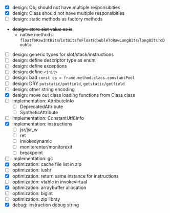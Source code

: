 - [x] design: Obj should not have multiple responsibities
- [x] design: Class should not have multiple responsibities
- [ ] design: static methods as factory methods
- ~~design: store slot value as is~~
  - native methods: `floatToRawIntBits`/`intBitsToFloat`/`doubleToRawLongBits`/`longBitsToDouble`
- [ ] design: generic types for slot/stack/instructions
- [ ] design: define descriptor type as enum
- [ ] design: define exceptions
- [ ] design: define `<init>`
- [ ] design: bad `const cp = frame.method.class.constantPool`
- [ ] design: DRY `putstatic/putfield`, `getstatic/getfield`
- [ ] design: other string encoding
- [x] design: move out class loading functions from Class class
- [ ] implementation: AttributeInfo
  - [ ] DeprecatedAttribute
  - [ ] SyntheticAttribute
- [ ] implementation: ConstantUtf8Info
- [x] implementation: instructions
  - [ ] jsr/jsr_w
  - [ ] ret
  - [ ] invokedynamic
  - [ ] monitorenter/monitorexit
  - [ ] breakpoint
- [ ] implementation: gc
- [x] optimization: cache file list in zip
- [ ] optimization: iushr
- [x] optimization: return same instance for instructions
- [ ] optimization: vtable in invokevirtual
- [x] optimization: arraybuffer allocation
- [ ] optimization: bigint
- [ ] optimization: zip libray
- [x] debug: instruction debug string
